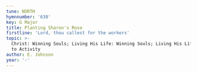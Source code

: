 ```yaml
---
tune: NORTH
hymnnumber: '638'
key: G Major
title: Planting Sharon's Rose
firstline: 'Lord, thou callest for the workers'
topic: >-
  Christ: Winning Souls; Living His Life: Winning Souls; Living His Life: Call
  to Activity
author: E. Johnson
year: '-'
---
```

